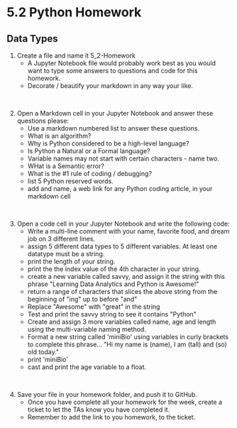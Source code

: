 # 5.2 Python Homework

## Data Types

1. Create a file and name it 5_2-Homework
    - A Jupyter Notebook file would probably work best as you would want to type some answers to questions and code for this homework.
    - Decorate / beautify your markdown in any way your like.

<br>

2. Open a Markdown cell in your Jupyter Notebook and answer these questions please:
    - Use a markdown numbered list to answer these questions.
    - What is an algorithm?
    - Why is Python considered to be a high-level language?
    - Is Python a Natural or a Formal language?
    - Variable names may not start with certain characters - name two.
    - WHat is a Semantic error?
    - What is the #1 rule of coding / debugging?
    - list 5 Python reserved words.
    - add and name, a web link for any Python coding article, in your markdown cell

<br>

3. Open a code cell in your Jupyter Notebook and write the following code:
    - Write a multi-line comment with your name, favorite food, and dream job on 3 different lines.
    - assign 5 different data types to 5 different variables. At least one datatype must be a string.
    - print the length of your string.
    - print the the index value of the 4th character in your string.
    - create a new variable called savvy, and assign it the string with this phrase "Learning Data Analytics and Python is Awesome!"
    - return a range of characters that slices the above string from the beginning of  "ing" up to before "and"
    - Replace "Awesome" with "great" in the string
    - Test and print the savvy string to see it contains "Python"
    - Create and assign 3 more variables called name, age and length using the multi-variable  naming method.
    - Format a new string called 'miniBio' using variables in curly brackets to complete this phrase... 
            "Hi my name is (name), I am (tall) and (so) old today."
    - print 'miniBio'
    - cast and print the age variable to a float.

<br>

4. Save your file in your homework folder, and push it to GitHub.
    - Once you have complete all your homework for the week, create a ticket to let the TAs know you have completed it.
    - Remember to add the link to you homework, to the ticket.
